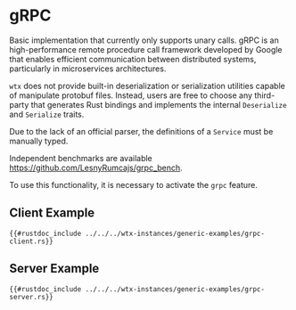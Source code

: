 
# gRPC

Basic implementation that currently only supports unary calls. gRPC is an high-performance remote procedure call framework developed by Google that enables efficient communication between distributed systems, particularly in microservices architectures.

`wtx` does not provide built-in deserialization or serialization utilities capable of manipulate protobuf files. Instead, users are free to choose any third-party that generates Rust bindings and implements the internal `Deserialize` and `Serialize` traits.

Due to the lack of an official parser, the definitions of a `Service` must be manually typed.

Independent benchmarks are available <https://github.com/LesnyRumcajs/grpc_bench>.

To use this functionality, it is necessary to activate the `grpc` feature.

## Client Example

```rust,edition2021,no_run
{{#rustdoc_include ../../../wtx-instances/generic-examples/grpc-client.rs}}
```

## Server Example

```rust,edition2021,no_run
{{#rustdoc_include ../../../wtx-instances/generic-examples/grpc-server.rs}}
```
